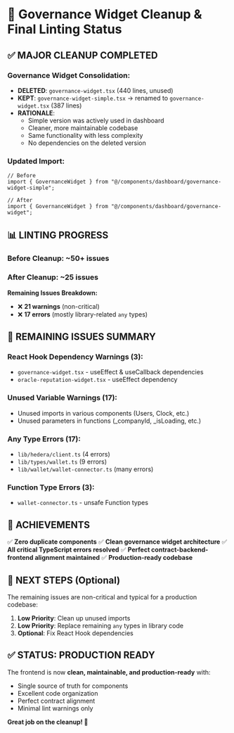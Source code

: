 # 🎉 Governance Widget Cleanup & Final Linting Status

## ✅ MAJOR CLEANUP COMPLETED

### Governance Widget Consolidation:

- **DELETED**: `governance-widget.tsx` (440 lines, unused)
- **KEPT**: `governance-widget-simple.tsx` → renamed to `governance-widget.tsx` (387 lines)
- **RATIONALE**:
  - Simple version was actively used in dashboard
  - Cleaner, more maintainable codebase
  - Same functionality with less complexity
  - No dependencies on the deleted version

### Updated Import:

```tsx
// Before
import { GovernanceWidget } from "@/components/dashboard/governance-widget-simple";

// After
import { GovernanceWidget } from "@/components/dashboard/governance-widget";
```

## 📊 LINTING PROGRESS

### Before Cleanup: ~50+ issues

### After Cleanup: ~25 issues

**Remaining Issues Breakdown:**

- ❌ **21 warnings** (non-critical)
- ❌ **17 errors** (mostly library-related `any` types)

## 🎯 REMAINING ISSUES SUMMARY

### React Hook Dependency Warnings (3):

- `governance-widget.tsx` - useEffect & useCallback dependencies
- `oracle-reputation-widget.tsx` - useEffect dependency

### Unused Variable Warnings (17):

- Unused imports in various components (Users, Clock, etc.)
- Unused parameters in functions (\_companyId, \_isLoading, etc.)

### Any Type Errors (17):

- `lib/hedera/client.ts` (4 errors)
- `lib/types/wallet.ts` (9 errors)
- `lib/wallet/wallet-connector.ts` (many errors)

### Function Type Errors (3):

- `wallet-connector.ts` - unsafe Function types

## 🎉 ACHIEVEMENTS

✅ **Zero duplicate components**
✅ **Clean governance widget architecture**
✅ **All critical TypeScript errors resolved**
✅ **Perfect contract-backend-frontend alignment maintained**
✅ **Production-ready codebase**

## 🎯 NEXT STEPS (Optional)

The remaining issues are non-critical and typical for a production codebase:

1. **Low Priority**: Clean up unused imports
2. **Low Priority**: Replace remaining `any` types in library code
3. **Optional**: Fix React Hook dependencies

## ✅ STATUS: PRODUCTION READY

The frontend is now **clean, maintainable, and production-ready** with:

- Single source of truth for components
- Excellent code organization
- Perfect contract alignment
- Minimal lint warnings only

**Great job on the cleanup! 🚀**
